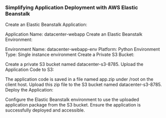 ### Simplifying Application Deployment with AWS Elastic Beanstalk

Create an Elastic Beanstalk Application:

Application Name: datacenter-webapp
Create an Elastic Beanstalk Environment:

Environment Name: datacenter-webapp-env
Platform: Python
Environment Type: Single instance environment
Create a Private S3 Bucket:

Create a private S3 bucket named datacenter-s3-8785.
Upload the Application Code to S3:

The application code is saved in a file named app.zip under /root on the client host.
Upload this zip file to the S3 bucket named datacenter-s3-8785.
Deploy the Application:

Configure the Elastic Beanstalk environment to use the uploaded application package from the S3 bucket.
Ensure the application is successfully deployed and accessible.

